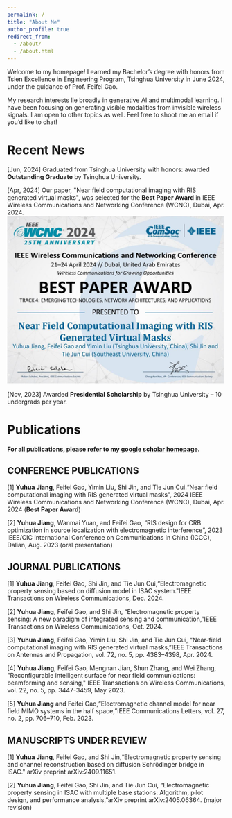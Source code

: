 ```yaml
---
permalink: /
title: "About Me"
author_profile: true
redirect_from: 
  - /about/
  - /about.html
---
```


Welcome to my homepage! I earned my Bachelor’s degree with honors from Tsien Excellence in Engineering Program, Tsinghua University in June 2024, under the guidance of Prof. <a href="https://scholar.google.com/citations?user=_VDYtKMAAAAJ&hl=en&oi=ao" style="text-decoration: none;">Feifei Gao</a>.

My research interests lie broadly in generative AI and multimodal learning. I have been focusing on generating visible modalities from invisible wireless signals. I am open to other topics as well. Feel free to shoot me an email if you’d like to chat!


# Recent News

[Jun, 2024] Graduated from Tsinghua University with honors: awarded **Outstanding Graduate** by Tsinghua University.

[Apr, 2024] Our paper, "Near field computational imaging with RIS generated virtual masks", was selected for the **Best Paper Award** in IEEE Wireless Communications and Networking Conference (WCNC), Dubai, Apr. 2024.
<br/><img src='/images/best_paper.jpg' width= "500"> 

[Nov, 2023] Awarded **Presidential Scholarship** by Tsinghua University – 10 undergrads per year.

<a id="Publications"></a>
# Publications
 
**For all publications, please refer to my [google scholar homepage](https://scholar.google.com/citations?user=gLiHCV0AAAAJ&hl=en).**

## CONFERENCE PUBLICATIONS

[1] **Yuhua Jiang**, Feifei Gao, Yimin Liu, Shi Jin, and Tie Jun Cui.“Near field computational imaging with RIS generated virtual masks", 2024 IEEE Wireless Communications and Networking Conference (WCNC), Dubai, Apr. 2024 (**Best Paper Award**)

[2] **Yuhua Jiang**, Wanmai Yuan, and Feifei Gao, “RIS design for CRB optimization in source localization with electromagnetic interference”, 2023 IEEE/CIC International Conference on Communications in China (ICCC), Dalian, Aug. 2023 (oral presentation)

## JOURNAL PUBLICATIONS

[1] **Yuhua Jiang**, Feifei Gao, Shi Jin, and Tie Jun Cui,“Electromagnetic property sensing based on diffusion model in ISAC system."IEEE Transactions on Wireless Communications, Dec. 2024.

[2] **Yuhua Jiang**, Feifei Gao, and Shi Jin, “Electromagnetic property sensing: A new paradigm of integrated sensing and communication,”IEEE Transactions on Wireless Communications, Oct. 2024.

[3] **Yuhua Jiang**, Feifei Gao, Yimin Liu, Shi Jin, and Tie Jun Cui, “Near-field computational imaging with RIS generated virtual masks,”IEEE Transactions on Antennas and Propagation, vol. 72, no. 5, pp. 4383–4398, Apr. 2024. 

[4] **Yuhua Jiang**, Feifei Gao, Mengnan Jian, Shun Zhang, and Wei Zhang, "Reconfigurable intelligent surface for near field communications: beamforming and sensing," IEEE Transactions on Wireless Communications, vol. 22, no. 5, pp. 3447-3459, May 2023.

[5] **Yuhua Jiang** and Feifei Gao,“Electromagnetic channel model for near field MIMO systems in the half space,”IEEE Communications Letters, vol. 27, no. 2, pp. 706–710, Feb. 2023.

## MANUSCRIPTS UNDER REVIEW

[1] **Yuhua Jiang**, Feifei Gao, and Shi Jin,“Electromagnetic property sensing and channel 
reconstruction based on diffusion Schrödinger bridge in ISAC." arXiv preprint arXiv:2409.11651. 

[2] **Yuhua Jiang**, Feifei Gao, Shi Jin, and Tie Jun Cui, “Electromagnetic property sensing in ISAC with multiple base stations: Algorithm, pilot design, and performance analysis,”arXiv preprint arXiv:2405.06364. (major revision)







